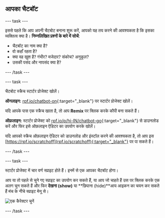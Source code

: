 ## आपका चैटबॉट

--- task ---

इससे पहले कि आप अपनी चैटबोट बनाना शुरू करें, आपको यह तय करने की आवश्यकता है कि इसका व्यक्तित्व क्या है। **निम्नलिखित प्रश्नों के बारे में सोचें**:

+ चैटबॉट का नाम क्या है?
+ वो कहाँ रहता है?
+ क्या वह खुश है? गंभीर? मजेदार? संकोच? अनुकूल?
+ उसकी पसंद और नापसंद क्या है?

--- /task ---

--- task ---

चैटबोट स्क्रैच स्टार्टर प्रोजेक्ट खोलें।

**ऑनलाइन:** [rpf.io/chatbot-on](https://rpf.io/chatbot-on){:target="_blank"} पर स्टार्टर प्रोजेक्ट खोलें।

यदि आपके पास एक स्क्रैच खाता है, तो आप **Remix** पर क्लिक करके कौपी बना सकते हैं।

**ऑफ़लाइन:** स्टार्टर प्रोजेक्ट को [rpf.io/p/hi-IN/chatbot-go](https://rpf.io/p/hi-IN/chatbot-go){:target="_blank"} से डाउनलोड करें और फिर इसे ऑफ़लाइन ऐडिटर का उपयोग करके खोलें।

यदि आपको स्क्रैच ऑफ़लाइन ऐडिटर को डाउनलोड और इंस्टॉल करने की आवश्यकता है, तो आप इस [https://rpf.io/scratchoff](rpf.io/scratchoff){:target="_blank"} पर पा सकते हैं।

--- /task ---

--- task ---

स्टार्टर प्रोजेक्ट में चार वर्ण स्प्राइट होते हैं। इनमें से एक आपका चैटबॉट होगा।

आप या तो पहले से चुने गए स्प्राइट का उपयोग कर सकते हैं, या आप जो चाहते हैं उस पर क्लिक करके एक अलग चुन सकते हैं और फिर **देखना (show)** या **छिपाना (hide)**आय आइकन का चयन कर सकते हैं मंच के नीचे स्प्राइट मेनू से।

![एक कैरेक्टर चुनें](images/chatbot-characters.png)

--- /task ---
